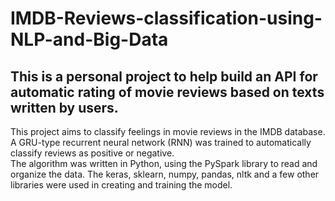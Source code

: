 # IMDB-Reviews-classification-using-NLP-and-Big-Data
## This is a personal project to help build an API for automatic rating of movie reviews based on texts written by users.
This project aims to classify feelings in movie reviews in the IMDB database. A GRU-type recurrent neural network (RNN) was trained to automatically classify reviews as positive or negative.  
The algorithm was written in Python, using the PySpark library to read and organize the data. The keras, sklearn, numpy, pandas, nltk and a few other libraries were used in creating and training the model.
